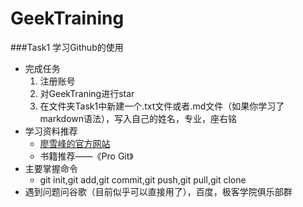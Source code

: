 # GeekTraining
###Task1 学习Github的使用
* 完成任务
  1. 注册账号
  2. 对GeekTraning进行star
  3. 在文件夹Task1中新建一个.txt文件或者.md文件（如果你学习了markdown语法），写入自己的姓名，专业，座右铭
* 学习资料推荐
  * [廖雪峰的官方网站](http://www.liaoxuefeng.com/wiki/0013739516305929606dd18361248578c67b8067c8c017b000/00137628548491051ccfaef0ccb470894c858999603fedf000)
  * 书籍推荐——《Pro Git》
* 主要掌握命令
  * git init,git add,git commit,git push,git pull,git clone 
* 遇到问题问谷歌（目前似乎可以直接用了），百度，极客学院俱乐部群

  
